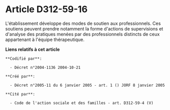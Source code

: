 # Article D312-59-16

L'établissement développe des modes de soutien aux professionnels. Ces soutiens peuvent prendre notamment la forme d'actions
de supervisions et d'analyse des pratiques menées par des professionnels distincts de ceux appartenant à l'équipe
thérapeutique.

**Liens relatifs à cet article**

	**Codifié par**:

	  - Décret n°2004-1136 2004-10-21

	**Créé par**:

	  - Décret n°2005-11 du 6 janvier 2005 - art. 1 () JORF 8 janvier 2005

	**Cité par**:

	  - Code de l'action sociale et des familles - art. D312-59-4 (V)
